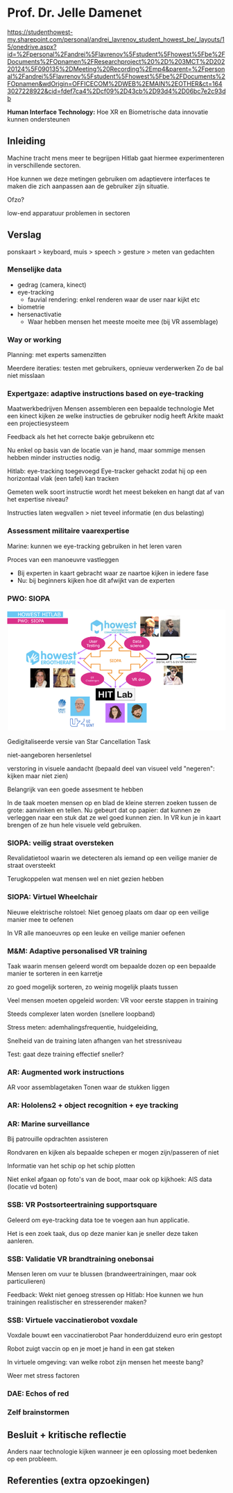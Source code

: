 # Prof. Dr. Jelle Damenet
https://studenthowest-my.sharepoint.com/personal/andrei_lavrenov_student_howest_be/_layouts/15/onedrive.aspx?id=%2Fpersonal%2Fandrei%5Flavrenov%5Fstudent%5Fhowest%5Fbe%2FDocuments%2FOpnamen%2FResearchproject%20%2D%203MCT%2D20220124%5F090135%2DMeeting%20Recording%2Emp4&parent=%2Fpersonal%2Fandrei%5Flavrenov%5Fstudent%5Fhowest%5Fbe%2FDocuments%2FOpnamen&wdOrigin=OFFICECOM%2DWEB%2EMAIN%2EOTHER&ct=1643027228922&cid=fdef7ca4%2Dcf09%2D43cb%2D93d4%2D06bc7e2c93db

**Human Interface Technology:** Hoe XR en Biometrische data innovatie kunnen ondersteunen

## Inleiding
Machine tracht mens meer te begrijpen
Hitlab gaat hiermee experimenteren in verschillende sectoren.

Hoe kunnen we deze metingen gebruiken om adaptievere interfaces te maken die zich aanpassen aan de gebruiker zijn situatie.

Ofzo?

low-end apparatuur
problemen in sectoren

## Verslag
ponskaart > keyboard, muis > speech > gesture > meten van gedachten

### Menselijke data
- gedrag (camera, kinect)
- eye-tracking
  - fauvial rendering: enkel renderen waar de user naar kijkt etc
- biometrie
- hersenactivatie
  - Waar hebben mensen het meeste moeite mee (bij VR assemblage)

### Way or working
Planning: met experts samenzitten

Meerdere iteraties: testen met gebruikers, opnieuw verderwerken
Zo de bal niet misslaan

### Expertgaze: adaptive instructions based on eye-tracking
Maatwerkbedrijven
Mensen assembleren een bepaalde technologie
Met een kinect kijken ze welke instructies de gebruiker nodig heeft
Arkite maakt een projectiesysteem

Feedback als het het correcte bakje gebruikenn etc

Nu enkel op basis van de locatie van je hand, maar sommige mensen hebben minder instructies nodig.

Hitlab: eye-tracking toegevoegd
Eye-tracker gehackt zodat hij op een horizontaal vlak (een tafel) kan tracken

Gemeten welk soort instructie wordt het meest bekeken en hangt dat af van het expertise niveau?

Instructies laten wegvallen > niet teveel informatie (en dus belasting)

### Assessment militaire vaarexpertise
Marine: kunnen we eye-tracking gebruiken in het leren varen

Proces van een manoeuvre vastleggen
- Bij experten in kaart gebracht waar ze naartoe kijken in iedere fase
- Nu: bij beginners kijken hoe dit afwijkt van de experten

### PWO: SIOPA
![picture 1](images/5d1851624d179354bab59f8f82c5490b7f9f9288d856c07f3ee620b0afbef9a9.png)

Gedigitaliseerde versie van Star Cancellation Task

niet-aangeboren hersenletsel

verstoring in visuele aandacht (bepaald deel van visueel veld "negeren": kijken maar niet zien)

Belangrijk van een goede assesment te hebben

In de taak moeten mensen op en blad de kleine sterren zoeken tussen de grote: aanvinken en tellen. Nu gebeurt dat op papier: dat kunnen ze verleggen naar een stuk dat ze wel goed kunnen zien. In VR kun je in kaart brengen of ze hun hele visuele veld gebruiken.

### SIOPA: veilig straat oversteken
Revalidatietool waarin we detecteren als iemand op een veilige manier de straat oversteekt

Terugkoppelen wat mensen wel en niet gezien hebben

### SIOPA: Virtuel Wheelchair
Nieuwe elektrische rolstoel: Niet genoeg plaats om daar op een veilige manier mee te oefenen

In VR alle manoeuvres op een leuke en veilige manier oefenen

### M&M: Adaptive personalised VR training
Taak waarin mensen geleerd wordt om bepaalde dozen op een bepaalde manier te sorteren in een karretje

zo goed mogelijk sorteren, zo weinig mogelijk plaats tussen 

Veel mensen moeten opgeleid worden: VR voor eerste stappen in training

Steeds complexer laten worden (snellere loopband)

Stress meten: ademhalingsfrequentie, huidgeleiding,

Snelheid van de training laten afhangen van het stressniveau

Test: gaat deze training effectief sneller?

### AR: Augmented work instructions
AR voor assemblagetaken
Tonen waar de stukken liggen

### AR: Hololens2 + object recognition + eye tracking
### AR: Marine surveillance
Bij patrouille opdrachten assisteren

Rondvaren en kijken als bepaalde schepen er mogen zijn/passeren of niet

Informatie van het schip op het schip plotten

Niet enkel afgaan op foto's van de boot, maar ook op kijkhoek: AIS data (locatie vd boten)

### SSB: VR Postsorteertraining supportsquare
Geleerd om eye-tracking data toe te voegen aan hun applicatie.

Het is een zoek taak, dus op deze manier kan je sneller deze taken aanleren.

### SSB: Validatie VR brandtraining onebonsai
Mensen leren om vuur te blussen (brandweertrainingen, maar ook particulieren)

Feedback: Wekt niet genoeg stressen op
Hitlab: Hoe kunnen we hun trainingen realistischer en stresserender maken?

### SSB: Virtuele vaccinatierobot voxdale
Voxdale bouwt een vaccinatierobot
Paar honderdduizend euro erin gestopt

Robot zuigt vaccin op en je moet je hand in een gat steken

In virtuele omgeving: van welke robot zijn mensen het meeste bang?

Weer met stress factoren

### DAE: Echos of red

### Zelf brainstormen


## Besluit + kritische reflectie
Anders naar technologie kijken wanneer je een oplossing moet bedenken op een probleem.

## Referenties (extra opzoekingen)